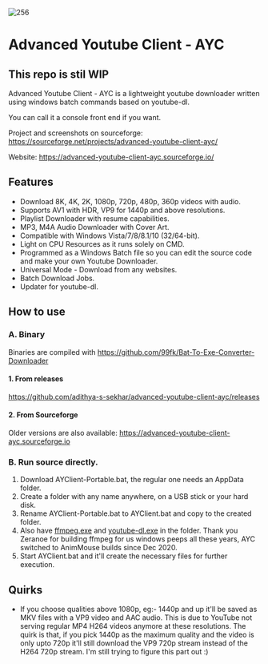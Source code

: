 ![256](https://user-images.githubusercontent.com/60822601/115324256-36724180-a1a7-11eb-929c-c0d1221b7b84.png)

# Advanced Youtube Client - AYC
## This repo is stil WIP

Advanced Youtube Client - AYC is a lightweight youtube downloader written using windows batch commands based on youtube-dl.

You can call it a console front end if you want.

Project and screenshots on sourceforge: https://sourceforge.net/projects/advanced-youtube-client-ayc/

Website: https://advanced-youtube-client-ayc.sourceforge.io/

## Features

- Download 8K, 4K, 2K, 1080p, 720p, 480p, 360p videos with audio.
- Supports AV1 with HDR, VP9 for 1440p and above resolutions.
- Playlist Downloader with resume capabilities.
- MP3, M4A Audio Downloader with Cover Art.
- Compatible with Windows Vista/7/8/8.1/10 (32/64-bit).
- Light on CPU Resources as it runs solely on CMD.
- Programmed as a Windows Batch file so you can edit the source code and make your own Youtube Downloader.
- Universal Mode - Download from any websites.
- Batch Download Jobs.
- Updater for youtube-dl.

## How to use

### A. Binary

Binaries are compiled with https://github.com/99fk/Bat-To-Exe-Converter-Downloader

#### 1. From releases
https://github.com/adithya-s-sekhar/advanced-youtube-client-ayc/releases

#### 2. From Sourceforge
Older versions are also available: https://advanced-youtube-client-ayc.sourceforge.io

### B. Run source directly.

1. Download AYClient-Portable.bat, the regular one needs an AppData folder.
2. Create a folder with any name anywhere, on a USB stick or your hard disk.
3. Rename AYClient-Portable.bat to AYClient.bat and copy to the created folder.
4. Also have [ffmpeg.exe](https://github.com/AnimMouse/ffmpeg-stable-autobuild/) and [youtube-dl.exe](https://youtube-dl.org) in the folder.
   Thank you Zeranoe for building ffmpeg for us windows peeps all these years, AYC switched to AnimMouse builds since Dec 2020.
5. Start AYClient.bat and it'll create the necessary files for further execution.

## Quirks

- If you choose qualities above 1080p, eg:- 1440p and up it'll be saved as MKV files with a VP9 video and AAC audio.
This is due to YouTube not serving regular MP4 H264 videos anymore at these resolutions.
The quirk is that, if you pick 1440p as the maximum quality and the video is only upto 720p it'll still download the VP9 720p stream instead of the H264 720p stream.
I'm still trying to figure this part out :)

